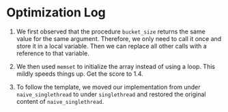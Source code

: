 # Optimization Log

1. We first observed that the procedure `bucket_size` returns the same value for the same argument. Therefore, we only need to call it once and store it in a local variable. Then we can replace all other calls with a reference to that variable.

2. We then used `memset` to initialize the array instead of using a loop. This mildly speeds things up. Get the score to 1.4.

3. To follow the template, we moved our implementation from under `naive_singlethread` to under `singlethread` and restored the original content of `naive_singlethread`.